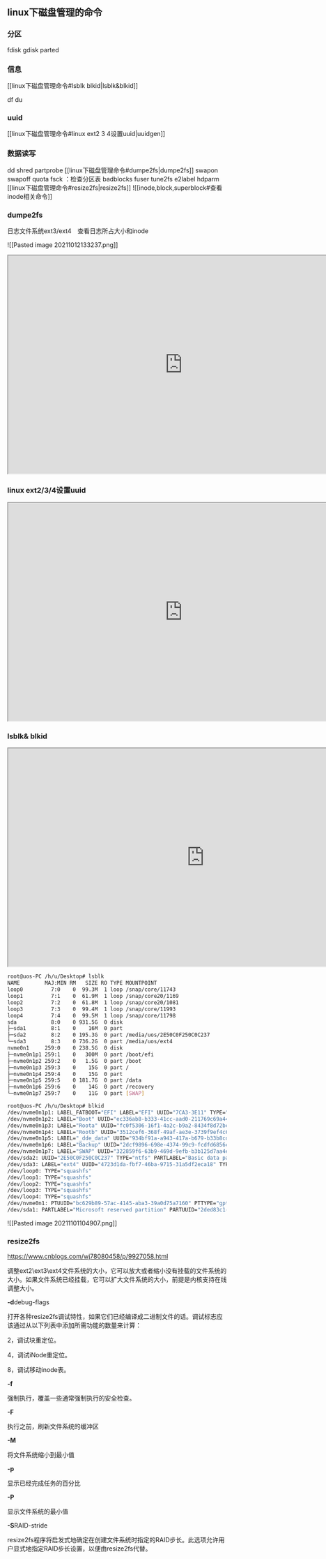 ## linux下磁盘管理的命令
### 分区
fdisk
gdisk
parted
### 信息
[[linux下磁盘管理命令#lsblk blkid|lsblk&blkid]]


df
du
### uuid
[[linux下磁盘管理命令#linux ext2 3 4设置uuid|uuidgen]]

### 数据读写
dd
shred
partprobe
[[linux下磁盘管理命令#dumpe2fs|dumpe2fs]]
swapon
swapoff
quota
fsck ：检查分区表
badblocks
fuser
tune2fs
e2label
hdparm
[[linux下磁盘管理命令#resize2fs|resize2fs]]
![[inode,block,superblock#查看inode相关命令]]



### dumpe2fs
日志文件系统ext3/ext4　查看日志所占大小和inode  

![[Pasted image 20211012133237.png]]


<iframe 
 height=500
 width=800  
src="https://blog.csdn.net/test_soy/article/details/48182145"　
>
</iframe>



### linux ext2/3/4设置uuid


<iframe 
 height=500
 width=800  
src="https://www.cnblogs.com/yjken/p/3922063.html"　
>
</iframe>




### lsblk& blkid

<iframe 
 height=500
 width=900  
src="https://linux.cn/article-4734-1.html"　
>
</iframe>


```bash
root@uos-PC /h/u/Desktop# lsblk
NAME        MAJ:MIN RM   SIZE RO TYPE MOUNTPOINT
loop0         7:0    0  99.3M  1 loop /snap/core/11743
loop1         7:1    0  61.9M  1 loop /snap/core20/1169
loop2         7:2    0  61.8M  1 loop /snap/core20/1081
loop3         7:3    0  99.4M  1 loop /snap/core/11993
loop4         7:4    0  99.5M  1 loop /snap/core/11798
sda           8:0    0 931.5G  0 disk 
├─sda1        8:1    0    16M  0 part 
├─sda2        8:2    0 195.3G  0 part /media/uos/2E50C0F250C0C237
└─sda3        8:3    0 736.2G  0 part /media/uos/ext4
nvme0n1     259:0    0 238.5G  0 disk 
├─nvme0n1p1 259:1    0   300M  0 part /boot/efi
├─nvme0n1p2 259:2    0   1.5G  0 part /boot
├─nvme0n1p3 259:3    0    15G  0 part /
├─nvme0n1p4 259:4    0    15G  0 part 
├─nvme0n1p5 259:5    0 181.7G  0 part /data
├─nvme0n1p6 259:6    0    14G  0 part /recovery
└─nvme0n1p7 259:7    0    11G  0 part [SWAP]
```
```bash
root@uos-PC /h/u/Desktop# blkid
/dev/nvme0n1p1: LABEL_FATBOOT="EFI" LABEL="EFI" UUID="7CA3-3E11" TYPE="vfat" PARTUUID="81af3950-b94d-4b11-a2c8-41ed26ae454e"
/dev/nvme0n1p2: LABEL="Boot" UUID="ec336ab8-b333-41cc-aad0-211769c69a44" TYPE="ext4" PARTUUID="ab3224d6-5cd2-414a-9ca1-0a02ed63568b"
/dev/nvme0n1p3: LABEL="Roota" UUID="fc0f5306-16f1-4a2c-b9a2-8434f8d72bc9" TYPE="ext4" PARTUUID="142f0f48-cf2b-445f-9a1c-d75d7321259d"
/dev/nvme0n1p4: LABEL="Rootb" UUID="3512cef6-368f-49af-ae3e-3739f9ef4c66" TYPE="ext4" PARTUUID="f7201b10-02b0-48f0-b787-385a90b28b35"
/dev/nvme0n1p5: LABEL="_dde_data" UUID="934bf91a-a943-417a-b679-b33b8cdabc55" TYPE="ext4" PARTUUID="d1235fc8-1612-44c5-9cde-5fde31e76db1"
/dev/nvme0n1p6: LABEL="Backup" UUID="2dcf9896-698e-4374-99c9-fcdfd6856caa" TYPE="ext4" PARTUUID="bc6e1163-df45-4ff7-8749-188d777b3488"
/dev/nvme0n1p7: LABEL="SWAP" UUID="322859f6-63b9-469d-9efb-b3b125d7aa4e" TYPE="swap" PARTUUID="f3a9b123-e501-462e-862f-8afb6a4e742e"
/dev/sda2: UUID="2E50C0F250C0C237" TYPE="ntfs" PARTLABEL="Basic data partition" PARTUUID="29984ad3-2bba-4f0a-8820-c99671340970"
/dev/sda3: LABEL="ext4" UUID="4723d1da-fbf7-46ba-9715-31a5df2eca18" TYPE="ext4" PARTUUID="fab1bb52-74a5-432e-9cb7-f3ee09d1028a"
/dev/loop0: TYPE="squashfs"
/dev/loop1: TYPE="squashfs"
/dev/loop2: TYPE="squashfs"
/dev/loop3: TYPE="squashfs"
/dev/loop4: TYPE="squashfs"
/dev/nvme0n1: PTUUID="bc629b89-57ac-4145-aba3-39a0d75a7160" PTTYPE="gpt"
/dev/sda1: PARTLABEL="Microsoft reserved partition" PARTUUID="2ded83c1-b239-491a-8a2a-a58700250594"
```



![[Pasted image 20211101104907.png]]


### resize2fs
https://www.cnblogs.com/wj78080458/p/9927058.html

调整ext2\ext3\ext4文件系统的大小，它可以放大或者缩小没有挂载的文件系统的大小。如果文件系统已经挂载，它可以扩大文件系统的大小，前提是内核支持在线调整大小。


**-d**debug-flags

打开各种resize2fs调试特性，如果它们已经编译成二进制文件的话。调试标志应该通过从以下列表中添加所需功能的数量来计算：

2，调试块重定位。

4，调试iNode重定位。

8，调试移动inode表。

**-f**

强制执行，覆盖一些通常强制执行的安全检查。

**-F**

执行之前，刷新文件系统的缓冲区

**-M**

将文件系统缩小到最小值

**-p**

显示已经完成任务的百分比

**-P**

显示文件系统的最小值

**-S**RAID-stride

resize2fs程序将启发式地确定在创建文件系统时指定的RAID步长。此选项允许用户显式地指定RAID步长设置，以便由resize2fs代替。


